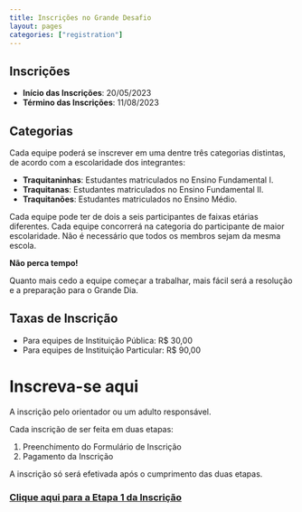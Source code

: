 ```yaml
---
title: Inscrições no Grande Desafio
layout: pages
categories: ["registration"]
---
```

## Inscrições

* **Início das Inscrições**: 20/05/2023
* **Término das Inscrições**: 11/08/2023

## Categorias

Cada equipe poderá se inscrever em uma dentre três categorias distintas, de acordo com a escolaridade dos integrantes:

* **Traquitaninhas**: Estudantes matriculados no Ensino Fundamental I.
* **Traquitanas**: Estudantes matriculados no Ensino Fundamental II.
* **Traquitanões**: Estudantes matriculados no Ensino Médio.

Cada equipe pode ter de dois a seis participantes de faixas etárias diferentes. Cada equipe concorrerá na categoria do participante de maior escolaridade. Não é necessário que todos os membros sejam da mesma escola.

**Não perca tempo!**

Quanto mais cedo a equipe começar a trabalhar, mais fácil será a resolução e a preparação para o Grande Dia.

## Taxas de Inscrição 

* Para equipes de Instituição Pública: R$ 30,00 
* Para equipes de Instituição Particular: R$ 90,00

# Inscreva-se aqui

A inscrição pelo orientador ou um adulto responsável.

Cada inscrição de ser feita em duas etapas:

1. Preenchimento do Formulário de Inscrição
2. Pagamento da Inscrição

A inscrição só será efetivada após o cumprimento das duas etapas.

### [Clique aqui para a Etapa 1 da Inscrição](https://forms.gle/YtgedKdyeeWAa8BMA)